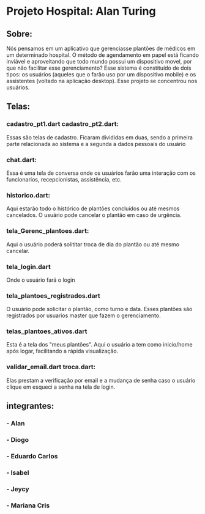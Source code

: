 # Projeto Hospital: Alan Turing
## Sobre:
Nós pensamos em um aplicativo que gerenciasse plantões de médicos em um determinado hospital. O método de agendamento em papel está ficando inviável e aproveitando que todo mundo possui um dispositivo movel, por que não facilitar esse gerenciamento? Esse sistema é constituído de dois tipos: os usuários (aqueles que o farão uso por um dispositivo mobile) e os assistentes (voltado na aplicação desktop). Esse projeto se concentrou nos usuários. 

## Telas:
### cadastro_pt1.dart cadastro_pt2.dart:
Essas são telas de cadastro. Ficaram divididas em duas, sendo a primeira parte relacionada ao sistema e a segunda a dados pessoais do usuário

### chat.dart:
Essa é uma tela de conversa onde os usuários farão uma interação com os funcionarios, recepcionistas, assistência, etc.

### historico.dart:
Aqui estarão todo o histórico de plantões concluídos ou até mesmos cancelados. O usuário pode cancelar o plantão em caso de urgência.

### tela_Gerenc_plantoes.dart:
Aqui o usuário poderá solititar troca de dia do plantão ou até mesmo cancelar.

### tela_login.dart
Onde o usuário fará o login

### tela_plantoes_registrados.dart
O usuário pode solicitar o plantão, como turno e data. Esses plantões são registrados por usuarios master que fazem o gerenciamento.

### telas_plantoes_ativos.dart
Esta é a tela dos "meus plantões". Aqui o usuário a tem como inicio/home após logar, facilitando a rápida visualização.

### validar_email.dart troca.dart:
Elas prestam a verificação por email e a mudança de senha caso o usuário clique em esqueci a senha na tela de login.

## integrantes:
### - Alan
### - Diogo
### - Eduardo Carlos
### - Isabel
### - Jeycy
### - Mariana Cris
